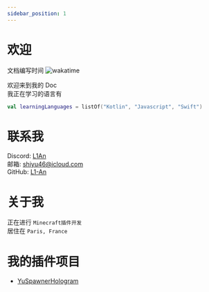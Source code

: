 ```yaml
---
sidebar_position: 1
---
```


# 欢迎

文档编写时间
![wakatime](https://wakatime.com/badge/github/L1-An/YusDoc.svg)  

欢迎来到我的 Doc  
我正在学习的语言有  
```kotlin
val learningLanguages = listOf("Kotlin", "Javascript", "Swift")
```
  
# 联系我

Discord: [L1An](https://discord.com/users/c1oudy_ab)  
邮箱: shiyu46@icloud.com  
GitHub: [L1-An](https://github.com/L1-An)

# 关于我

正在进行 `Minecraft插件开发`  
居住在 `Paris, France`  

# 我的插件项目

- [YuSpawnerHologram](./category/yuspawnerhologram)